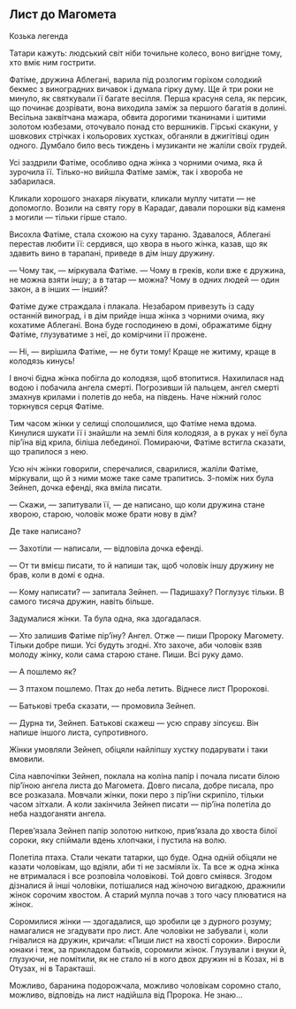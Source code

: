 ## Лист до Магомета

Козька легенда

Татари кажуть: людський світ ніби точильне колесо, воно вигідне тому, хто вміє ним гострити.

Фатіме, дружина Аблегані, варила під розлогим горіхом солодкий бекмес з виноградних вичавок і думала гірку думу. Ще й три роки не минуло, як святкували її багате весілля. Перша красуня села, як персик, що починає дозрівати, вона виходила заміж за першого багатія в долині. Весільна заквітчана мажара, обвита дорогими тканинами і шитими золотом юзбезами, оточувало понад сто вершників. Гірські скакуни, у шовкових стрічках і кольорових хустках, обганяли в джигітівці один одного. Думбало било весь тиждень і музиканти не жаліли своїх грудей.

Усі заздрили Фатіме, особливо одна жінка з чорними очима, яка й зурочила її. Тілько-но вийшла Фатіме заміж, так і хвороба не забарилася.

Кликали хорошого знахаря лікувати, кликали муллу читати — не допомогло. Возили на святу гору в Карадаг, давали порошки від каменя з могили — тільки гірше стало.

Висохла Фатіме, стала схожою на суху тараню. Здавалося, Аблегані перестав любити її: сердився, що хвора в нього жінка, казав, що як здавить вино в тарапані, приведе в дім іншу дружину.

— Чому так, — міркувала Фатіме. — Чому в греків, коли вже є дружина, не можна взяти іншу; а в татар — можна? Чому в одних людей — один закон, а в інших — інший?

Фатіме дуже страждала і плакала. Незабаром привезуть із саду останній виноград, і в дім прийде інша жінка з чорними очима, яку кохатиме Аблегані. Вона буде господинею в домі, ображатиме бідну Фатіме, глузуватиме з неї, до комірчини її прожене.

— Ні, — вирішила Фатіме, — не бути тому! Краще не житиму, краще в колодязь кинусь!

І вночі бідна жінка побігла до колодязя, щоб втопитися. Нахилилася над водою і побачила ангела смерті. Погрозивши їй пальцем, ангел смерті змахнув крилами і полетів до неба, на південь. Наче ніжний голос торкнувся серця Фатіме.

Тим часом жінки у селищі сполошилися, що Фатіме нема вдома. Кинулися шукати її і знайшли на землі біля колодязя, а в руках у неї була пір’їна від крила, біліша лебединої. Помираючи, Фатіме встигла сказати, що трапилося з нею.

Усю ніч жінки говорили, сперечалися, сварилися, жаліли Фатіме, міркували, що й з ними може таке саме трапитись. З-поміж них була Зейнеп, дочка ефенді, яка вміла писати.

— Скажи, — запитували її, — де написано, що коли дружина стане хворою, старою, чоловік може брати нову в дім?

Де таке написано?

— Захотіли — написали, — відповіла дочка ефенді.

— От ти вмієш писати, то й напиши так, щоб чоловік іншу дружину не брав, коли в домі є одна.

— Кому написати? — запитала Зейнеп. — Падишаху? Поглузує тільки. В самого тисяча дружин, навіть більше.

Задумалися жінки. Та була одна, яка здогадалася.

— Хто залишив Фатіме пір’їну? Ангел. Отже — пиши Пророку Магомету. Тільки добре пиши. Усі будуть згодні. Хто захоче, аби чоловік взяв молоду жінку, коли сама старою стане. Пиши. Всі руку дамо.

— А пошлемо як?

— З птахом пошлемо. Птах до неба летить. Віднесе лист Пророкові.

— Батькові треба сказати, — промовила Зейнеп.

— Дурна ти, Зейнеп. Батькові скажеш — усю справу зіпсуєш. Він напише іншого листа, супротивного.

Жінки умовляли Зейнеп, обіцяли найліпшу хустку подарувати і таки вмовили.

Сіла навпочіпки Зейнеп, поклала на коліна папір і почала писати білою пір’їною ангела листа до Магомета. Довго писала, добре писала, про все розказала. Мовчали жінки, поки перо з пір’їни скрипіло, тільки часом зітхали. А коли закінчила Зейнеп писати — пір’їна полетіла до неба наздоганяти ангела.

Перев’язала Зейнеп папір золотою ниткою, прив’язала до хвоста білої сороки, яку спіймали вдень хлопчаки, і пустила на волю.

Полетіла птаха. Стали чекати татарки, що буде. Одна одній обіцяли не казати чоловікам, що вдіяли, аби ті не засміяли їх. Та все ж одна жінка не втрималася і все розповіла чоловікові. Той довго сміявся. Згодом дізналися й інші чоловіки, потішалися над жіночою вигадкою, дражнили жінок сорочим хвостом. А старий мулла почав з того часу плюватися на жінок.

Соромилися жінки — здогадалися, що зробили це з дурного розуму; намагалися не згадувати про лист. Але чоловіки не забували і, коли гнівалися на дружин, кричали: «Пиши лист на хвості сороки». Виросли юнаки і теж, за прикладом батьків, соромили жінок. Глузували і внуки й, глузуючи, не помітили, як не стало ні в кого двох дружин ні в Козах, ні в Отузах, ні в Таракташі.

Можливо, баранина подорожчала, можливо чоловікам соромно стало, можливо, відповідь на лист надійшла від Пророка. Не знаю...
